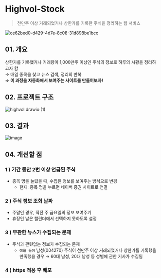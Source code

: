 # Highvol-Stock
> 천만주 이상 거래되었거나 상한가를 기록한 주식을 정리하는 웹 서비스

![ce62bed0-d429-4d7e-8c08-31d898be1bcc](https://github.com/hobbang2/highvol-stock/assets/46401358/0ddf12ca-116d-4bdc-be61-0e68995ccf53)

## 01. 개요  
상한가를 기록했거나 거래량이 1,000만주 이상인 주식의 정보로 하루의 시황을 정리하고자 함  
${\rightarrow}$ 매일 종목을 찾고 뉴스 검색, 정리의 반복  
${\Rightarrow}$ <strong>이 과정을 자동화해서 보여주는 사이트를 만들어보자!</strong>

## 02. 프로젝트 구조 
![highvol drawio (1)](https://github.com/hobbang2/highvol-stock/assets/46401358/d65f7fb0-17e0-4326-aafa-b32afe6b92a2)

## 03. 결과 
![image](https://github.com/hobbang2/highvol-stock/assets/46401358/35185a69-2795-4552-931d-aed8098a9b9d)

## 04. 개선할 점 
### 1 ) 기간 동안 2번 이상 언급된 주식
- 종목 명을 눌렀을 때, 수집된 정보를 보여주는 방식으로 변경
    - 현재: 종목 명을 누르면 네이버 증권 사이트로 연결

### 2 ) 주식 정보 조회 날짜
- 주말인 경우, 직전 주 금요일의 정보 보여주기
- 휴장인 날은 캘린더에서 선택하지 못하도록 설정

### 3 ) 무관한 뉴스가 수집되는 문제
- 주식과 관련없는 정보가 수집되는 문제
   - `예를 들어` 남성(004270) 주식이 천만주 이상 거래되었거나 상한가를 기록했을 만족했을 경우 ${\rightarrow}$ 60대 남성, 20대 남성 등 성별에 관한 기사가 수집됨 

### 4 ) https 적용 후 배포
